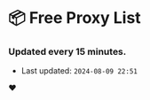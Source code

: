 # :package: Free Proxy List
### Updated every 15 minutes.

- Last updated: `2024-08-09 22:51`

:heart:
